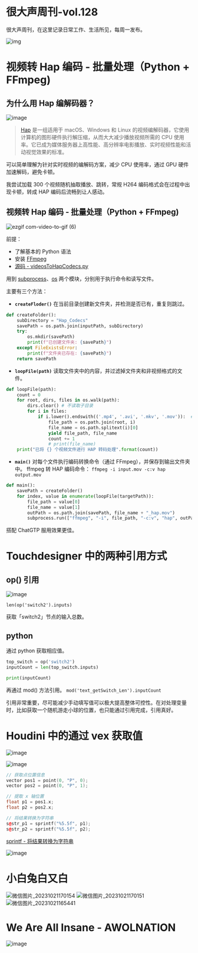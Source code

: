 # 很大声周刊-vol.128
很大声周刊，在这里记录日常工作、生活所见，每周一发布。

![img](https://github.com/hendasheng/HenDaShengWeekly/assets/20842136/3f290073-8def-43cf-a62b-868cba407cfa)

# 视频转 Hap 编码 - 批量处理（Python + FFmpeg)

## 为什么用 Hap 编解码器？
![image](https://github.com/hendasheng/HenDaShengWeekly/assets/20842136/d49e624b-cb46-42a9-a719-a4c77edb35cc)

> [Hap](https://hap.video/using-hap) 是一组适用于 macOS、Windows 和 Linux 的视频编解码器，它使用计算机的图形硬件执行解压缩，从而大大减少播放视频所需的 CPU 使用率。它已成为媒体服务器上高性能、高分辨率电影播放、实时视频性能和活动视觉效果的标准。

可以简单理解为针对实时视频的编解码方案，减少 CPU 使用率，通过 GPU 硬件加速解码，避免卡顿。

我尝试加载 300 个视频随机抽取播放、跳转，常规 H264 编码格式会在过程中出现卡顿，转成 HAP 编码后流畅到让人感动。

## 视频转 Hap 编码 - 批量处理（Python + FFmpeg)
![ezgif com-video-to-gif (6)](https://github.com/hendasheng/HenDaShengWeekly/assets/20842136/af0da96e-eb04-44ed-85c2-8c3078a56648)

前提：
- 了解基本的 Python 语法
- 安装 [FFmpeg](https://ffmpeg.org/download.html:blank)
- [源码 - videosToHapCodecs.py](https://gist.github.com/hendasheng/8ef9383732368dacf89898505832fb25)

用到 [subprocess](https://docs.python.org/zh-cn/3/library/subprocess.html)、[os](https://docs.python.org/zh-cn/3/library/os.html) 两个模块，分别用于执行命令和读写文件。

主要有三个方法：

- **`createFloder()`**
在当前目录创建新文件夹，并检测是否已有，重复则跳过。
``` python
def createFolder():
    subDirectory = "Hap_Codecs"
    savePath = os.path.join(inputPath, subDirectory)
    try:
        os.mkdir(savePath)
        print(f"已创建文件夹: {savePath}")
    except FileExistsError:
        print(f"文件夹已存在: {savePath}")
    return savePath
```

- **`loopFile(path)`**
读取文件夹中的内容，并过滤掉文件夹和非视频格式的文件。
``` python
def loopFile(path):
    count = 0
    for root, dirs, files in os.walk(path):
        dirs.clear() # 不读取子目录
        for i in files:
            if i.lower().endswith(('.mp4', '.avi', '.mkv', '.mov')):  # 只读取视频文件
                file_path = os.path.join(root, i)
                file_name = os.path.splitext(i)[0]
                yield file_path, file_name
                count += 1
                # print(file_name)
    print("已将 {} 个视频文件进行 HAP 转码处理".format(count))
```
- **`main()`**
对每个文件执行编码转换命令（通过 FFmpeg），并保存到输出文件夹中。
ffmpeg 转 HAP 编码命令： `ffmpeg -i input.mov -c:v hap output.mov`
``` python
def main():
    savePath = createFolder()
    for index, value in enumerate(loopFile(targetPath)):
        file_path = value[0]
        file_name = value[1]
        outPath = os.path.join(savePath, file_name + "_hap.mov")
        subprocess.run(["ffmpeg", "-i", file_path, "-c:v", "hap", outPath], shell = True)
```
搭配 ChatGTP 服用效果更佳。

# Touchdesigner 中的两种引用方式
## op() 引用
![image](https://github.com/hendasheng/HenDaShengWeekly/assets/20842136/889dd51b-5784-48fc-b386-e9000cdc8cd1)

`len(op('switch2').inputs)`

获取「switch2」节点的输入总数。

## python
通过 python 获取相应值。
``` python
top_switch = op('switch2')
inputCount = len(top_switch.inputs)

print(inputCount)
```
再通过 mod() 方法引用。
`mod('text_getSwitch_Len').inputCount`


引用非常重要，尽可能减少手动填写值可以极大提高整体可控性。在对处理变量时，比如获取一个随机游走小球的位置，也只能通过引用完成，引用真好。

# Houdini 中的通过 vex 获取值
![image](https://github.com/hendasheng/HenDaShengWeekly/assets/20842136/0c6fed8b-4381-40b3-9861-173ccd3a0248)

![image](https://github.com/hendasheng/HenDaShengWeekly/assets/20842136/fe784dce-8397-4f7e-a0a3-b41f4f8fe499)

``` C++
// 获取点位置信息
vector pos1 = point(0, "P", 0);
vector pos2 = point(0, "P", 1);

// 提取 x 轴位置
float p1 = pos1.x;
float p2 = pos2.x;

// 将结果转换为字符串
s@str_p1 = sprintf("%5.5f", p1);
s@str_p2 = sprintf("%5.5f", p2);

```
[sprintf - 将结果转换为字符串](https://www.sidefx.com/docs/houdini/vex/functions/sprintf.html)

![image](https://github.com/hendasheng/HenDaShengWeekly/assets/20842136/9cc1b11d-ac39-41f3-a9ee-c9bdc2541956)

# 小白兔白又白
![微信图片_20231021170154](https://github.com/hendasheng/HenDaShengWeekly/assets/20842136/fa33c63b-3081-4654-9792-7db816c6005a)
![微信图片_20231021170151](https://github.com/hendasheng/HenDaShengWeekly/assets/20842136/e20b32c9-64fa-4213-99e3-2c1a9068f36e)
![微信图片_20231021165441](https://github.com/hendasheng/HenDaShengWeekly/assets/20842136/ee958e42-4af9-4f4e-a05b-2069651e5b3e)

# We Are All Insane - AWOLNATION
![image](https://github.com/hendasheng/HenDaShengWeekly/assets/20842136/552d040a-6ccd-493c-9dc6-c8d184534220)
